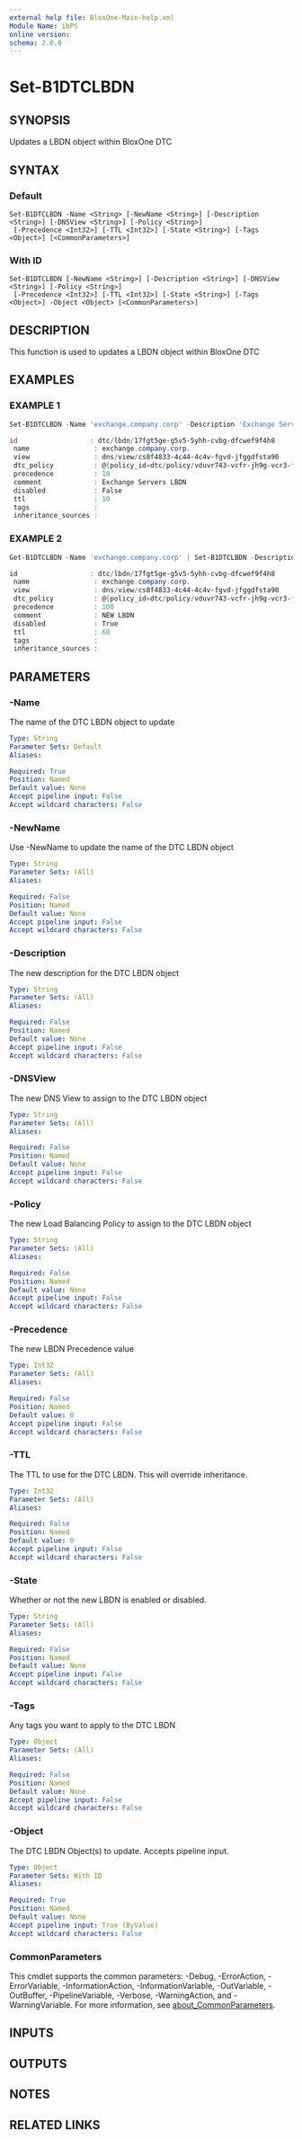 ```yaml
---
external help file: BloxOne-Main-help.xml
Module Name: ibPS
online version:
schema: 2.0.0
---
```


# Set-B1DTCLBDN

## SYNOPSIS
Updates a LBDN object within BloxOne DTC

## SYNTAX

### Default
```
Set-B1DTCLBDN -Name <String> [-NewName <String>] [-Description <String>] [-DNSView <String>] [-Policy <String>]
 [-Precedence <Int32>] [-TTL <Int32>] [-State <String>] [-Tags <Object>] [<CommonParameters>]
```

### With ID
```
Set-B1DTCLBDN [-NewName <String>] [-Description <String>] [-DNSView <String>] [-Policy <String>]
 [-Precedence <Int32>] [-TTL <Int32>] [-State <String>] [-Tags <Object>] -Object <Object> [<CommonParameters>]
```

## DESCRIPTION
This function is used to updates a LBDN object within BloxOne DTC

## EXAMPLES

### EXAMPLE 1
```powershell
Set-B1DTCLBDN -Name 'exchange.company.corp' -Description 'Exchange Servers LBDN' -DNSView 'Corporate' -Policy Exchange-Policy -Precedence 10 -TTL 10

id                  : dtc/lbdn/17fgt5ge-g5v5-5yhh-cvbg-dfcwef9f4h8
 name                : exchange.company.corp.
 view                : dns/view/cs8f4833-4c44-4c4v-fgvd-jfggdfsta90
 dtc_policy          : @{policy_id=dtc/policy/vduvr743-vcfr-jh9g-vcr3-fdbsv7bcd7; name=Exchange-Policy}
 precedence          : 10
 comment             : Exchange Servers LBDN
 disabled            : False
 ttl                 : 10
 tags                : 
 inheritance_sources :
```

### EXAMPLE 2
```powershell
Get-B1DTCLBDN -Name 'exchange.company.corp' | Set-B1DTCLBDN -Description 'NEW LBDN' -DNSView 'Corporate' -Policy Exchange-Policy -Precedence 100 -TTL 60 -State Disabled

id                  : dtc/lbdn/17fgt5ge-g5v5-5yhh-cvbg-dfcwef9f4h8
 name                : exchange.company.corp.
 view                : dns/view/cs8f4833-4c44-4c4v-fgvd-jfggdfsta90
 dtc_policy          : @{policy_id=dtc/policy/vduvr743-vcfr-jh9g-vcr3-fdbsv7bcd7; name=Exchange-Policy}
 precedence          : 100
 comment             : NEW LBDN
 disabled            : True
 ttl                 : 60
 tags                : 
 inheritance_sources :
```

## PARAMETERS

### -Name
The name of the DTC LBDN object to update

```yaml
Type: String
Parameter Sets: Default
Aliases:

Required: True
Position: Named
Default value: None
Accept pipeline input: False
Accept wildcard characters: False
```

### -NewName
Use -NewName to update the name of the DTC LBDN object

```yaml
Type: String
Parameter Sets: (All)
Aliases:

Required: False
Position: Named
Default value: None
Accept pipeline input: False
Accept wildcard characters: False
```

### -Description
The new description for the DTC LBDN object

```yaml
Type: String
Parameter Sets: (All)
Aliases:

Required: False
Position: Named
Default value: None
Accept pipeline input: False
Accept wildcard characters: False
```

### -DNSView
The new DNS View to assign to the DTC LBDN object

```yaml
Type: String
Parameter Sets: (All)
Aliases:

Required: False
Position: Named
Default value: None
Accept pipeline input: False
Accept wildcard characters: False
```

### -Policy
The new Load Balancing Policy to assign to the DTC LBDN object

```yaml
Type: String
Parameter Sets: (All)
Aliases:

Required: False
Position: Named
Default value: None
Accept pipeline input: False
Accept wildcard characters: False
```

### -Precedence
The new LBDN Precedence value

```yaml
Type: Int32
Parameter Sets: (All)
Aliases:

Required: False
Position: Named
Default value: 0
Accept pipeline input: False
Accept wildcard characters: False
```

### -TTL
The TTL to use for the DTC LBDN.
This will override inheritance.

```yaml
Type: Int32
Parameter Sets: (All)
Aliases:

Required: False
Position: Named
Default value: 0
Accept pipeline input: False
Accept wildcard characters: False
```

### -State
Whether or not the new LBDN is enabled or disabled.

```yaml
Type: String
Parameter Sets: (All)
Aliases:

Required: False
Position: Named
Default value: None
Accept pipeline input: False
Accept wildcard characters: False
```

### -Tags
Any tags you want to apply to the DTC LBDN

```yaml
Type: Object
Parameter Sets: (All)
Aliases:

Required: False
Position: Named
Default value: None
Accept pipeline input: False
Accept wildcard characters: False
```

### -Object
The DTC LBDN Object(s) to update.
Accepts pipeline input.

```yaml
Type: Object
Parameter Sets: With ID
Aliases:

Required: True
Position: Named
Default value: None
Accept pipeline input: True (ByValue)
Accept wildcard characters: False
```

### CommonParameters
This cmdlet supports the common parameters: -Debug, -ErrorAction, -ErrorVariable, -InformationAction, -InformationVariable, -OutVariable, -OutBuffer, -PipelineVariable, -Verbose, -WarningAction, and -WarningVariable. For more information, see [about_CommonParameters](http://go.microsoft.com/fwlink/?LinkID=113216).

## INPUTS

## OUTPUTS

## NOTES

## RELATED LINKS
